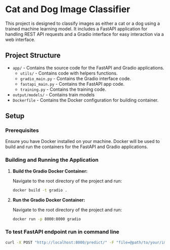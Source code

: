 # Cat and Dog Image Classifier

This project is designed to classify images as either a cat or a dog using a trained machine learning model. It includes a FastAPI application for handling REST API requests and a Gradio interface for easy interaction via a web interface.

## Project Structure

- `app/` - Contains the source code for the FastAPI and Gradio applications.
  - `utils/` - Contains code with helpers functions.
  - `gradio_main.py` - Contains the Gradio interface code.
  - `fastapi_main.py` - Contains the FastAPI app code.
  - `training.py` - Contains the training code.
- `output/models/` - Contains train models
- `Dockerfile` - Contains the Docker configuration for building container.

## Setup

### Prerequisites

Ensure you have Docker installed on your machine. Docker will be used to build and run the containers for the FastAPI and Gradio applications.

### Building and Running the Application

1. **Build the Gradio Docker Container:**

   Navigate to the root directory of the project and run:

   ```bash
   docker build -t gradio .
   ```

2. **Run the Gradio Docker Container:**

   Navigate to the root directory of the project and run:

   ```bash
   docker run -p 8000:8000 gradio
   ```

### **To test FastAPI endpoint run in command line**

```bash
curl -X POST "http://localhost:8000/predict/" -F "file=@path/to/your/image.jpg" -H "Content-Type: multipart/form-data"
```
